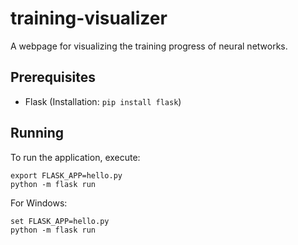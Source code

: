# training-visualizer
A webpage for visualizing the training progress of neural networks.

## Prerequisites
- Flask (Installation: `pip install flask`)

## Running
To run the application, execute:
```
export FLASK_APP=hello.py
python -m flask run
```

For Windows:
```
set FLASK_APP=hello.py
python -m flask run
```

